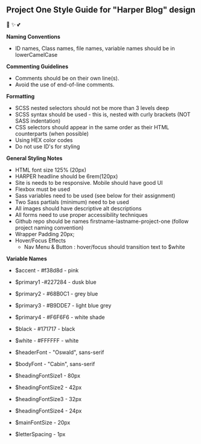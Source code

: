 ## Project One Style Guide for "Harper Blog" design

:rainbow: :sparkles: :two_hearts:

**Naming Conventions**

- ID names, Class names, file names, variable names should be in lowerCamelCase

**Commenting Guidelines**

- Comments should be on their own line(s).
- Avoid the use of end-of-line comments.

**Formatting**

- SCSS nested selectors should not be more than 3 levels deep
- SCSS syntax should be used - this is, nested with curly brackets (NOT SASS indentation)
- CSS selectors should appear in the same order as their HTML counterparts (when possible)
- Using HEX color codes
- Do not use ID's for styling

**General Styling Notes**

- HTML font size 125% (20px)
- HARPER headline should be 6rem(120px)
- Site is needs to be responsive. Mobile should have good UI
- Flexbox must be used
- Sass variables need to be used (see below for their assignment)
- Two Sass partials (minimum) need to be used
- All images should have descriptive alt descriptions
- All forms need to use proper accessibility techniques
- Github repo should be names firstname-lastname-project-one (follow project naming convention)
- Wrapper Padding 20px;
- Hover/Focus Effects
  - Nav Menu & Button : hover/focus should transition text to $white

**Variable Names**

- $accent - #f38d8d - pink
- $primary1 -#227284 - dusk blue
- $primary2 - #68B0C1 - grey blue
- $primary3 - #B9DDE7 - light blue grey
- $primary4 - #F6F6F6 - white shade
- $black - #171717 - black
- $white - #FFFFFF - white

- $headerFont - "Oswald", sans-serif
- $bodyFont - "Cabin", sans-serif

- $headingFontSize1 - 80px
- $headingFontSize2 - 42px
- $headingFontSize3 - 32px
- $headingFontSize4 - 24px
- $mainFontSize - 20px
- $letterSpacing - 1px
